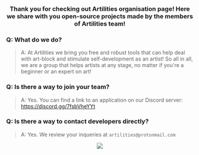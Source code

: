### <p align="center">Thank you for checking out Artilities organisation page! Here we share with you open-source projects made by the members of Artilities team! </p>
### Q: What do we do? 
> A: At Artilities we bring you free and robust tools that can help deal with art-block and stimulate self-development as an artist! So all in all, we are a group that helps artists at any stage, no matter if you're a beginner or an expert on art!

### Q: Is there a way to join your team?
> A: Yes. You can find a link to an application on our Discord server: https://discord.gg/7fsbVheYYt

### Q: Is there a way to contact developers directly?
> A: Yes. We review your inqueries at `artilities@protonmail.com`
<p align="center">
  <img align="center" src="https://user-images.githubusercontent.com/55660526/165137835-d2559189-2aa8-4962-a5c0-691ba91e7469.png">
</p>


